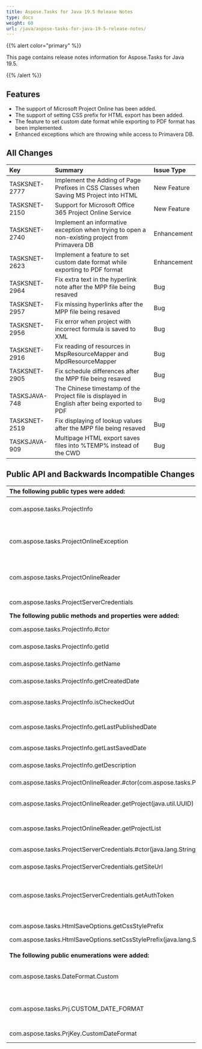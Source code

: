 ```yaml
---
title: Aspose.Tasks for Java 19.5 Release Notes
type: docs
weight: 60
url: /java/aspose-tasks-for-java-19-5-release-notes/
---
```


{{% alert color="primary" %}} 

This page contains release notes information for Aspose.Tasks for Java 19.5.

{{% /alert %}} 


## **Features**
- The support of Microsoft Project Online has been added.
- The support of setting CSS prefix for HTML export has been added.
- The feature to set custom date format while exporting to PDF format has been implemented.
- Enhanced exceptions which are throwing while access to Primavera DB.

## **All Changes**

|**Key**|**Summary**|**Issue Type**|
| :- | :- | :- |
|TASKSNET-2777|Implement the Adding of Page Prefixes in CSS Classes when Saving MS Project into HTML|New Feature|
|TASKSNET-2150|Support for Microsoft Office 365 Project Online Service|New Feature|
|TASKSNET-2740|Implement an informative exception when trying to open a non-existing project from Primavera DB|Enhancement|
|TASKSNET-2623|Implement a feature to set custom date format while exporting to PDF format|Enhancement|
|TASKSNET-2964|Fix extra text in the hyperlink note after the MPP file being resaved|Bug|
|TASKSNET-2957|Fix missing hyperlinks after the MPP file being resaved|Bug|
|TASKSNET-2956|Fix error when project with incorrect formula is saved to XML|Bug|
|TASKSNET-2916|Fix reading of resources in MspResourceMapper and MpdResourceMapper|Bug|
|TASKSNET-2905|Fix schedule differences after the MPP file being resaved|Bug|
|TASKSJAVA-748|The Chinese timestamp of the Project file is displayed in English after being exported to PDF|Bug|
|TASKSNET-2519|Fix displaying of lookup values after the MPP file being resaved|Bug|
|TASKSJAVA-909|Multipage HTML export saves files into %TEMP% instead of the CWD|Bug|

## **Public API and Backwards Incompatible Changes**

|**The following public types were added:**|**Description**|
| :- | :- |
|com.aspose.tasks.ProjectInfo|Brief info about the published project available on Project Online.|
|com.aspose.tasks.ProjectOnlineException|Represents an exception which is thrown when errors are found during the reading of a project from Project Online.|
|com.aspose.tasks.ProjectOnlineReader|The class which provides the methods to retrieve projects from the specified Project Online account.|
|com.aspose.tasks.ProjectServerCredentials|Credentials which are used to connect to Project Online.|
|**The following public methods and properties were added:**|**Description**|
|com.aspose.tasks.ProjectInfo.#ctor|Initializes a new instance of the <see cref="T:Aspose.Tasks.ProjectInfo" /> class.|
|com.aspose.tasks.ProjectInfo.getId|Initializes a new instance of the <see cref="T:Aspose.Tasks.Project" /> class.|
|com.aspose.tasks.ProjectInfo.getName|Gets the name of the project.|
|com.aspose.tasks.ProjectInfo.getCreatedDate|Gets the date and time when the project was created.|
|com.aspose.tasks.ProjectInfo.isCheckedOut|Gets a value indicating whether the project is checked out.|
|com.aspose.tasks.ProjectInfo.getLastPublishedDate|Gets the most recent date when the project was published.|
|com.aspose.tasks.ProjectInfo.getLastSavedDate|Gets the most recent date when the project was saved.|
|com.aspose.tasks.ProjectInfo.getDescription|Gets the description of the project.|
|com.aspose.tasks.ProjectOnlineReader.#ctor(com.aspose.tasks.ProjectServerCredentials)|Initializes a new instance of the <see cref="T:Aspose.Tasks.ProjectOnlineReader" /> class.|
|com.aspose.tasks.ProjectOnlineReader.getProject(java.util.UUID)|Gets the project with the specified GUID from the Project Online.|
|com.aspose.tasks.ProjectOnlineReader.getProjectList|Gets the list of published projects in the current Project Online account.|
|com.aspose.tasks.ProjectServerCredentials.#ctor(java.lang.String,java.lang.String)|Initializes a new instance of the <see cref="T:Aspose.Tasks.ProjectServerCredentials" /> class.|
|com.aspose.tasks.ProjectServerCredentials.getSiteUrl|Gets the URL of the SharePoint site.|
|com.aspose.tasks.ProjectServerCredentials.getAuthToken|Gets the authorization token for the SharePoint. Can be retrieved using SharePointOnlineCredentials class from|
|<p>com.aspose.tasks.HtmlSaveOptions.getCssStylePrefix</p><p>com.aspose.tasks.HtmlSaveOptions.setCssStylePrefix(java.lang.String)</p>|Gets or sets css style prefix.|
|**The following public enumerations were added:**|**Description**|
|com.aspose.tasks.DateFormat.Custom|Datetime values are formatted using format string which is set to the project's <see cref="F:Aspose.Tasks.Prj.CustomDateFormat" /> property.|
|com.aspose.tasks.Prj.CUSTOM_DATE_FORMAT|Project view custom date format. Used to format dates when Prj.DateFormat property is set to <see cref="F:Aspose.Tasks.DateFormat.Custom" />.|
|com.aspose.tasks.PrjKey.CustomDateFormat|Represents user-defined date format.|

